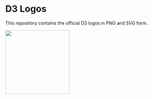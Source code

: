 # D3 Logos

This repository contains the official D3 logos in PNG and SVG form.

<img src="https://raw.githubusercontent.com/d3/d3-logo/master/d3.svg" width="200" height="200">
